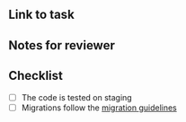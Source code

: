 ## Link to task
> 

## Notes for reviewer

## Checklist

- [ ] The code is tested on staging
- [ ] Migrations follow the [migration guidelines](https://www.notion.so/ageras/Deployment-guideline-039fbf8158f147df849db9ca65fe2120?pvs=4#d9d2c23743144aa990760f65d97aba62)
